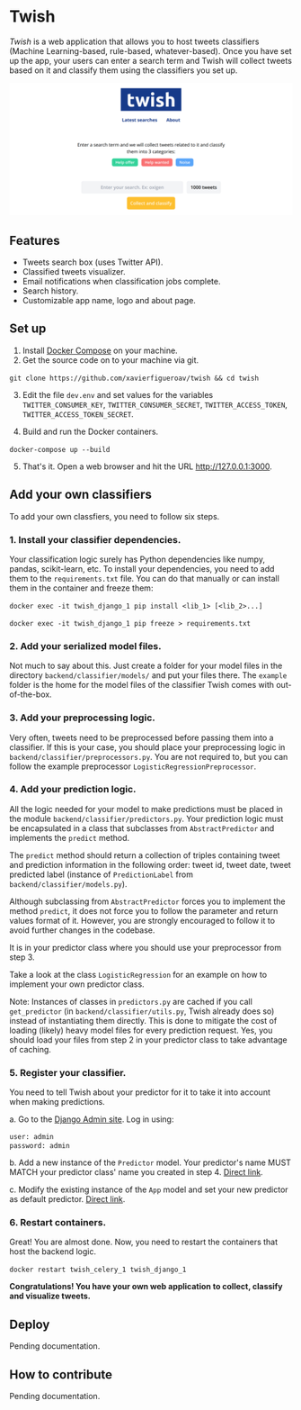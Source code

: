 # Twish
*Twish* is a web application that allows you to host tweets classifiers (Machine Learning-based, rule-based, whatever-based). Once you have set up the app, your users can enter a search term and Twish will collect tweets based on it and classify them using the classifiers you set up.

![alt Twish main page](mainpage.png)

## Features
- Tweets search box (uses Twitter API).
- Classified tweets visualizer.
- Email notifications when classification jobs complete.
- Search history.
- Customizable app name, logo and about page.

## Set up
1. Install [Docker Compose](https://docs.docker.com/compose/install) on your machine.
2. Get the source code on to your machine via git.

`git clone https://github.com/xavierfigueroav/twish && cd twish`

3. Edit the file `dev.env` and set values for the variables `TWITTER_CONSUMER_KEY`, `TWITTER_CONSUMER_SECRET`, `TWITTER_ACCESS_TOKEN`, `TWITTER_ACCESS_TOKEN_SECRET`.

4. Build and run the Docker containers.

`docker-compose up --build`

5. That's it. Open a web browser and hit the URL http://127.0.0.1:3000.


## Add your own classifiers
To add your own classfiers, you need to follow six steps.

### 1. Install your classifier dependencies.

Your classification logic surely has Python dependencies like numpy, pandas, scikit-learn, etc. To install your dependencies, you need to add them to the `requirements.txt` file. You can do that manually or can install them in the container and freeze them:

`docker exec -it twish_django_1 pip install <lib_1> [<lib_2>...]`

`docker exec -it twish_django_1 pip freeze > requirements.txt`

### 2. Add your serialized model files.

Not much to say about this. Just create a folder for your model files in the directory `backend/classifier/models/` and put your files there. The `example` folder is the home for the model files of the classifier Twish comes with out-of-the-box.

### 3. Add your preprocessing logic.

Very often, tweets need to be preprocessed before passing them into a classifier. If this is your case, you should place your preprocessing logic in `backend/classifier/preprocessors.py`. You are not required to, but you can follow the example preprocessor `LogisticRegressionPreprocessor`.

### 4. Add your prediction logic.

All the logic needed for your model to make predictions must be placed in the module `backend/classifier/predictors.py`. Your prediction logic must be encapsulated in a class that subclasses from `AbstractPredictor` and implements the `predict` method.

The `predict` method should return a collection of triples containing tweet and prediction information in the following order: tweet id, tweet date, tweet predicted label (instance of `PredictionLabel` from `backend/classifier/models.py`).

Although subclassing from `AbstractPredictor` forces you to implement the method `predict`, it does not force you to follow the parameter and return values format of it. However, you are strongly encouraged to follow it to avoid further changes in the codebase.

It is in your predictor class where you should use your preprocessor from step 3.

Take a look at the class `LogisticRegression` for an example on how to implement your own predictor class.

Note: Instances of classes in `predictors.py` are cached if you call `get_predictor` (in `backend/classifier/utils.py`, Twish already does so) instead of instantiating them directly. This is done to mitigate the cost of loading (likely) heavy model files for every prediction request. Yes, you should load your files from step 2 in your predictor class to take advantage of caching.

### 5. Register your classifier.

You need to tell Twish about your predictor for it to take it into account when making predictions.

a. Go to the [Django Admin site](http://localhost:8000/admin/). Log in using:
```
user: admin
password: admin
```
b. Add a new instance of the `Predictor` model. Your predictor's name MUST MATCH your predictor class' name you created in step 4. [Direct link](http://localhost:8000/admin/classifier/predictor/).

c. Modify the existing instance of the `App` model and set your new predictor as default predictor. [Direct link](http://localhost:8000/admin/classifier/app/).

### 6. Restart containers.

Great! You are almost done. Now, you need to restart the containers that host the backend logic.

`docker restart twish_celery_1 twish_django_1`

**Congratulations! You have your own web application to collect, classify and visualize tweets.**

## Deploy

Pending documentation.

## How to contribute

Pending documentation.

